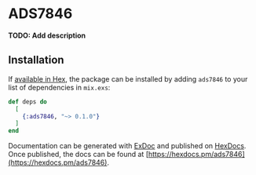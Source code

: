 # ADS7846

**TODO: Add description**

## Installation

If [available in Hex](https://hex.pm/docs/publish), the package can be installed
by adding `ads7846` to your list of dependencies in `mix.exs`:

```elixir
def deps do
  [
    {:ads7846, "~> 0.1.0"}
  ]
end
```

Documentation can be generated with [ExDoc](https://github.com/elixir-lang/ex_doc)
and published on [HexDocs](https://hexdocs.pm). Once published, the docs can
be found at [https://hexdocs.pm/ads7846](https://hexdocs.pm/ads7846).

